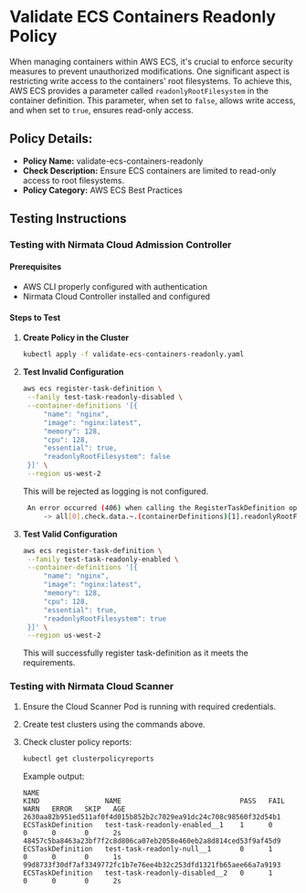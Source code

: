 # Validate ECS Containers Readonly Policy

When managing containers within AWS ECS, it's crucial to enforce security measures to prevent unauthorized modifications. One significant aspect is restricting write access to the containers' root filesystems. To achieve this, AWS ECS provides a parameter called `readonlyRootFilesystem` in the container definition. This parameter, when set to `false`, allows write access, and when set to `true`, ensures read-only access. 

## Policy Details:

- **Policy Name:** validate-ecs-containers-readonly
- **Check Description:** Ensure ECS containers are limited to read-only access to root filesystems.
- **Policy Category:** AWS ECS Best Practices


## Testing Instructions

### Testing with Nirmata Cloud Admission Controller

#### Prerequisites
- AWS CLI properly configured with authentication
- Nirmata Cloud Controller installed and configured

#### Steps to Test

1. **Create Policy in the Cluster**
   ```bash
   kubectl apply -f validate-ecs-containers-readonly.yaml
   ```

2. **Test Invalid Configuration**
   ```bash
   aws ecs register-task-definition \
    --family test-task-readonly-disabled \
    --container-definitions '[{
        "name": "nginx",
        "image": "nginx:latest",
        "memory": 128,
        "cpu": 128,
        "essential": true,
        "readonlyRootFilesystem": false
    }]' \
    --region us-west-2
   ```
   This will be rejected as logging is not configured.
   ```bash
    An error occurred (406) when calling the RegisterTaskDefinition operation: validate-ecs-containers-readonly.validate-ecs-containers-readonly TEST: -> ECS Containers should have read-only access to its root filesystem
        -> all[0].check.data.~.(containerDefinitions)[1].readonlyRootFilesystem: Invalid value: false: Expected value: true
   ```
3. **Test Valid Configuration**
   ```bash
   aws ecs register-task-definition \
    --family test-task-readonly-enabled \
    --container-definitions '[{
        "name": "nginx",
        "image": "nginx:latest",
        "memory": 128,
        "cpu": 128,
        "essential": true,
        "readonlyRootFilesystem": true
    }]' \
    --region us-west-2
   ```
   This will successfully register task-definition as it meets the requirements.

### Testing with Nirmata Cloud Scanner

1. Ensure the Cloud Scanner Pod is running with required credentials.

2. Create test clusters using the commands above.

3. Check cluster policy reports:
   ```bash
   kubectl get clusterpolicyreports
   ```

   Example output:
   ```
   NAME                                                              KIND                NAME                             PASS   FAIL   WARN   ERROR   SKIP   AGE
   2630aa82b951ed511af0f4d015b852b2c7029ea91dc24c708c98560f32d54b1   ECSTaskDefinition   test-task-readonly-enabled__1    1      0      0      0       0      2s
   48457c5ba8463a23bf7f2c8d806ca07eb2058e460eb2a8d814ced53f9af45d9   ECSTaskDefinition   test-task-readonly-null__1       0      1      0      0       0      1s
   99d8733f30df7af3349772fc1b7e76ee4b32c253dfd1321fb65aee66a7a9193   ECSTaskDefinition   test-task-readonly-disabled__2   0      1      0      0       0      2s
   ```